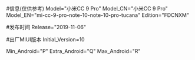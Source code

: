 #信息(仅供参考)
Model="小米CC 9 Pro"
Model_CN="小米CC 9 Pro"
Model_EN="mi-cc-9-pro-note-10-note-10-pro-tucana"
Edition="FDCNXM"

#发布时间
Release="2019-11-06"

#出厂MIUI版本
Initial_Version=10

Min_Android="P"
Extra_Android="Q"
Max_Android="R"

